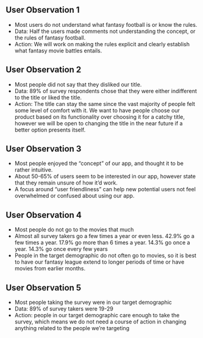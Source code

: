 ## User Observation 1
  - Most users do not understand what fantasy football is or know the rules.
  - Data: Half the users made comments not understanding the concept, or the rules of fantasy football.
  - Action: We will work on making the rules explicit and clearly establish what fantasy movie battles entails.
## User Observation 2
  - Most people did not say that they disliked our title.
  - Data: 89% of survey respondents chose that they were either indifferent to the title or liked the title.
  - Action: The title can stay the same since the vast majority of people felt some level of comfort with it. We want to have people choose our product based on its functionality over choosing it for a catchy title, however we will be open to changing the title in the near future if a better option presents itself.

## User Observation 3
  - Most people enjoyed the “concept” of our app, and thought it to be rather intuitive.
  - About 50-65% of users seem to be interested in our app, however state that they remain unsure of how it’d work.
  - A focus around “user friendliness” can help new potential users not feel overwhelmed or confused about using our app.

## User Observation 4
  - Most people do not go to the movies that much
  - Almost all survey takers go a few times a year or even less. 42.9% go a few times a year. 17.9% go more than 6 times a year. 14.3% go once a year. 14.3% go once every few years
  - People in the target demographic do not often go to movies, so it is best to have our fantasy league extend to longer periods of time or have movies from earlier months.

## User Observation 5
  - Most people taking the survey were in our target demographic
  - Data: 89% of survey takers were 19-29
  - Action: people in our target demographic care enough to take the survey, which means we do not need a course of action in changing anything related to the people we’re targeting
